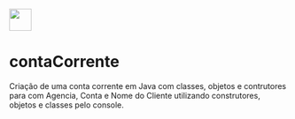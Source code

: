 
  <div style="display: inline_block"><br>
  <img align="center" height="40" width="40" src="https://lksistemas.com.br/img/icons/Java-Light.svg">
  </div>
<h1>contaCorrente</h1>
Criação de uma conta corrente em Java com classes, objetos e contrutores para com Agencia, Conta e Nome do Cliente utilizando construtores, objetos e classes pelo console.
